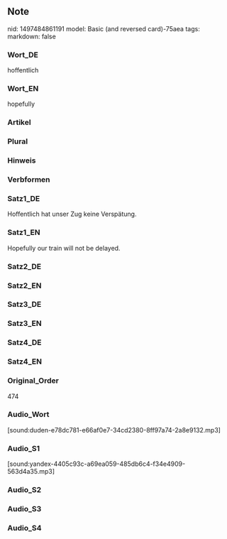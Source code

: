 ## Note
nid: 1497484861191
model: Basic (and reversed card)-75aea
tags: 
markdown: false

### Wort_DE
hoffentlich

### Wort_EN
hopefully

### Artikel


### Plural


### Hinweis


### Verbformen


### Satz1_DE
Hoffentlich hat unser Zug keine Verspätung.

### Satz1_EN
Hopefully our train will not be delayed.

### Satz2_DE


### Satz2_EN


### Satz3_DE


### Satz3_EN


### Satz4_DE


### Satz4_EN


### Original_Order
474

### Audio_Wort
[sound:duden-e78dc781-e66af0e7-34cd2380-8ff97a74-2a8e9132.mp3]

### Audio_S1
[sound:yandex-4405c93c-a69ea059-485db6c4-f34e4909-563d4a35.mp3]

### Audio_S2


### Audio_S3


### Audio_S4

